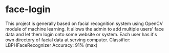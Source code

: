 # face-login
This project is generally based on facial recognition system using OpenCV module of machine learning. It allows the admin to add multiple users' face data and let them login onto some website or system. Each user has it's own directory of facial data at serving computer.
Classifier: LBPHFaceRecognizer
Accuracy: 91% (max)
